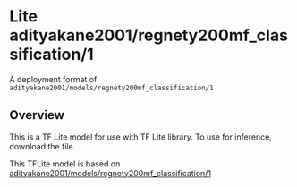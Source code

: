 # Lite adityakane2001/regnety200mf_classification/1

A deployment format of `adityakane2001/models/regnety200mf_classification/1`

<!-- asset-path: https://storage.googleapis.com/ak-regnety-savedmodels/200mf.tflite -->
<!-- parent-model: adityakane2001/models/regnety200mf_classification/1 -->

## Overview


This is a TF Lite model for use with TF Lite library.
To use for inference, download the file.

This TFLite model is based on [adityakane2001/models/regnety200mf_classification/1](https://tfhub.dev/adityakane2001/regnety200mf_classification/1)